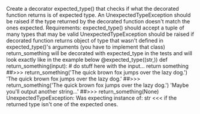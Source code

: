Create a decorator expected_type() that checks if what the decorated function returns is of expected type. 
An UnexpectedTypeException should be raised if the type returned by the decorated function doesn't match the ones expected.
Requirements:
    expected_type() should accept a tuple of many types that may be valid
    UnexpectedTypeException should be raised if decorated function returns object of type that wasn't defined in expected_type()'s arguments (you have to implement that class)
    return_something will be decorated with expected_type in the tests and will look exactly like in the example below
@expected_type((str,))
def return_something(input):
    # do stuff here with the input...
    return something
##>>> return_something('The quick brown fox jumps over the lazy dog.')
'The quick brown fox jumps over the lazy dog.' 
##>>> return_something('The quick brown fox jumps over the lazy dog.')
'Maybe you'll output another string...'
##>>> return_something(None)
UnexpectedTypeException: Was expecting instance of: str    <<< if the returned type isn't one of the expected ones.
